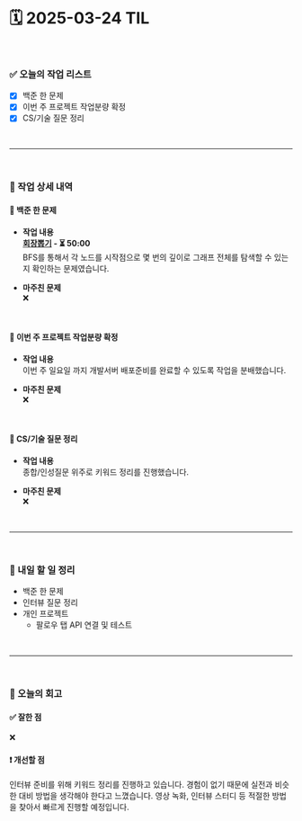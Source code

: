 # 🗓️ 2025-03-24 TIL

<br>

### ✅ 오늘의 작업 리스트  
- [x] 백준 한 문제
- [x] 이번 주 프로젝트 작업분량 확정
- [x] CS/기술 질문 정리

<br>

---

<br>

### 📌 작업 상세 내역  

#### 🔹 백준 한 문제
- **작업 내용**<br>
**[회장뽑기](https://www.acmicpc.net/problem/2660) - ⏳ 50:00**<br>
BFS를 통해서 각 노드를 시작점으로 몇 번의 깊이로 그래프 전체를 탐색할 수 있는지 확인하는 문제였습니다.

- **마주친 문제**<br>
❌

<br>

#### 🔹 이번 주 프로젝트 작업분량 확정
- **작업 내용**<br>
이번 주 일요일 까지 개발서버 배포준비를 완료할 수 있도록 작업을 분배했습니다.

- **마주친 문제**<br>
❌

<br>

#### 🔹 CS/기술 질문 정리
- **작업 내용**<br>
종합/인성질문 위주로 키워드 정리를 진행했습니다.

- **마주친 문제**<br>
❌

<br>

---

<br>

### 🚀 내일 할 일 정리  

- 백준 한 문제
- 인터뷰 질문 정리
- 개인 프로젝트
    - 팔로우 탭 API 연결 및 테스트

<br>

---

<br>

### 🧐 오늘의 회고  

#### ✅ 잘한 점
❌

#### ❗ 개선할 점
인터뷰 준비를 위해 키워드 정리를 진행하고 있습니다. 경험이 없기 때문에 실전과 비슷한 대비 방법을 생각해야 한다고 느꼈습니다. 영상 녹화, 인터뷰 스터디 등 적절한 방법을 찾아서 빠르게 진행할 예정입니다.


<br><br><br>